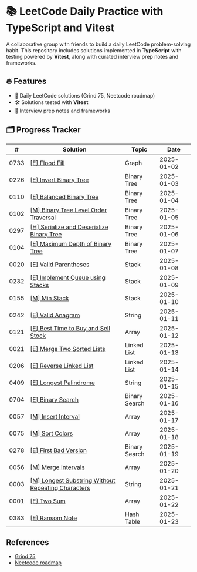# 📚 LeetCode Daily Practice with TypeScript and Vitest

A collaborative group with friends to build a daily LeetCode problem-solving habit. This repository includes solutions implemented in **TypeScript** with testing powered by **Vitest**, along with curated interview prep notes and frameworks.

## 🔥 Features
- 📖 Daily LeetCode solutions (Grind 75, Neetcode roadmap)
- 🛠️ Solutions tested with **Vitest**
- 📝 Interview prep notes and frameworks

## 🗂️ Progress Tracker

| #    | Solution                                                             | Topic          | Date                                      |
| ---- | -------------------------------------------------------------------- | -------------- | ----------------------------------------- |
| 0733 | [[E] Flood Fill](./src/733.%20Flood%20Fill)                          | Graph          | 2025-01-02                                |
| 0226 | [[E] Invert Binary Tree](./src/226.%20Invert%20Binary%20Tree)        | Binary Tree    | 2025-01-03                                |
| 0110 | [[E] Balanced Binary Tree](./src/110.%20Balanced%20Binary%20Tree)    | Binary Tree    | 2025-01-04                                |
| 0102 | [[M] Binary Tree Level Order Traversal](./src/102.%20Binary%20Tree%20Level%20Order%20Traversal) | Binary Tree | 2025-01-05        |
| 0297 | [[H] Serialize and Deserialize Binary Tree](./src/297.%20Serialize%20and%20Deserialize%20Binary%20Tree) | Binary Tree | 2025-01-06 |
| 0104 | [[E] Maximum Depth of Binary Tree](./src/104.%20Maximum%20Depth%20of%20Binary%20Tree) | Binary Tree | 2025-01-07                  |
| 0020 | [[E] Valid Parentheses](./src/20.%20Valid%20Parentheses)             | Stack          | 2025-01-08                                |
| 0232 | [[E] Implement Queue using Stacks](./src/232.%20Implement%20Queue%20using%20Stacks)   | Stack       | 2025-01-09                  |
| 0155 | [[M] Min Stack](./src/155.%20Min%20Stack)                            | Stack          | 2025-01-10                                |
| 0242 | [[E] Valid Anagram](./src/242.%20Valid%20Anagram)                    | String         | 2025-01-11                                |
| 0121 | [[E] Best Time to Buy and Sell Stock](./src/121.%20Best%20Time%20to%20Buy%20and%20Sell%20Stock) | Array | 2025-01-12              |
| 0021 | [[E] Merge Two Sorted Lists](./src/21.%20Merge%20Two%20Sorted%20Lists) | Linked List  | 2025-01-13                                |
| 0206 | [[E] Reverse Linked List](./src/206.%20Reverse%20Linked%20List)      | Linked List    | 2025-01-14                                |
| 0409 | [[E] Longest Palindrome](./src/409.%20Longest%20Palindrome)          | String         | 2025-01-15                                |
| 0704 | [[E] Binary Search](./src/704.%20Binary%20Search)                    | Binary Search  | 2025-01-16                                |
| 0057 | [[M] Insert Interval](./src/57.%20Insert%20Interval)                 | Array          | 2025-01-17                                |
| 0075 | [[M] Sort Colors](./src/75.%20Sort%20Colors)                         | Array          | 2025-01-18                                |
| 0278 | [[E] First Bad Version](./src/278.%20First%20Bad%20Version)          | Binary Search  | 2025-01-19                                |
| 0056 | [[M] Merge Intervals](./src/56.%20Merge%20Intervals)                 | Array          | 2025-01-20                                |
| 0003 | [[M] Longest Substring Without Repeating Characters](./src/3.%20Longest%20Substring%20Without%20Repeating%20Characters) | String | 2025-01-21 |
| 0001 | [[E] Two Sum](./src/1.%20Two%20Sum)                                  | Array          | 2025-01-22                                |
| 0383 | [[E] Ransom Note](./src/383.%20Ransom%20Note)                        | Hash Table     | 2025-01-23                                |

## References

- [Grind 75](https://www.techinterviewhandbook.org/grind75/)
- [Neetcode roadmap](https://neetcode.io/roadmap)
